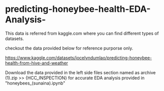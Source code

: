 # predicting-honeybee-health-EDA-Analysis-
This data is referred from kaggle.com where you can find different types of datasets.

checkout the data provided below for reference purporse only.


https://www.kaggle.com/datasets/jocelyndumlao/predicting-honeybee-health-from-hive-and-weather

Download the data provided in the left side files section named as archive (1).zip >> {HCC_INSPECTION} for accurate EDA analysis provided in "honeybees_(sunaina).ipynb"
